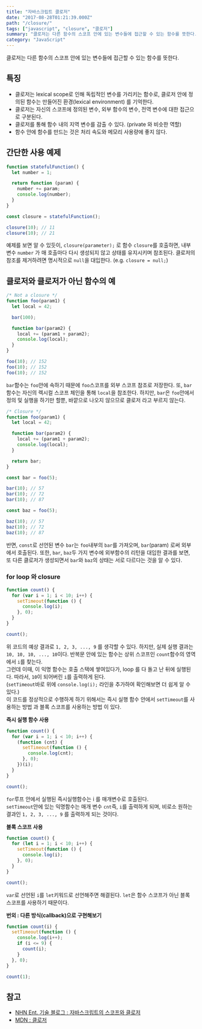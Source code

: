 ```yaml
---
title: "자바스크립트 클로저"
date: "2017-08-28T01:21:39.000Z"
path: "/closure/"
tags: ["javascript", "closure", "클로저"]
summary: "클로저는 다른 함수의 스코프 안에 있는 변수들에 접근할 수 있는 함수를 뜻한다."
category: "JavaScript"
---
```


클로저는 다른 함수의 스코프 안에 있는 변수들에 접근할 수 있는 함수를 뜻한다.

## 특징
- 클로저는 lexical scope로 인해 독립적인 변수를 가리키는 함수로, 클로저 안에 정의된 함수는 만들어진 환경(lexical environment) 를 기억한다.
- 클로저는 자신의 스코프에 정의된 변수, 외부 함수의 변수, 전역 변수에 대한 접근으로 구분된다.
- 클로저를 통해 함수 내의 지역 변수를 감출 수 있다. (private 와 비슷한 역할)
- 함수 안에 함수를 만드는 것은 처리 속도와 메모리 사용량에 좋지 않다.

## 간단한 사용 예제
```js
function statefulFunction() {
  let number = 1;

  return function (param) {
    number += param;
    console.log(number);
  }
}

const closure = statefulFunction();

closure(10); // 11
closure(10); // 21
```
예제를 보면 알 수 있듯이, `closure(parameter);` 로 함수 `closure`를 호출하면, 내부 변수 `number` 가 매 호출마다 다시 생성되지 않고 상태를 유지시키며 참조된다.
클로저의 참조를 제거하려면 명시적으로 `null`을 대입한다. (e.g. `closure = null;`)

## 클로저와 클로저가 아닌 함수의 예
```js
/* Not a closure */
function foo(param1) {
  let local = 42;

  bar(100);

  function bar(param2) {
    local += (param1 + param2);
    console.log(local);
  }
}

foo(10); // 152
foo(10); // 152
foo(10); // 152
```
`bar`함수는 `foo`안에 속하기 때문에 `foo`스코프를 외부 스코프 참조로 저장한다. 또, `bar`함수는 자신의 렉시컬 스코프 체인을 통해 `local`을 참조한다. 하지만, `bar`은 `foo`안에서 정의 및 실행을 하기만 할뿐, 바깥으로 나오지 않으므로 클로저 라고 부르지 않는다.

```js
/* Closure */
function foo(param1) {
  let local = 42;

  function bar(param2) {
    local += (param1 + param2);
    console.log(local);
  }

  return bar;
}

const bar = foo(5);

bar(10); // 57
bar(10); // 72
bar(10); // 87

const baz = foo(5);

baz(10); // 57
baz(10); // 72
baz(10); // 87
```
반면, `const`로 선언된 변수 `bar`는 `foo`내부의 `bar`를 가져오며, `bar`(param) 로써 외부에서 호출된다.
또한, `bar`, `baz`두 가지 변수에 외부함수의 리턴을 대입한 결과를 보면, 또 다른 클로저가 생성되면서 `bar`와 `baz`의 상태는 서로 다르다는 것을 알 수 있다.

### for loop 와 closure
```js
function count() {
  for (var i = 1; i < 10; i++) {
    setTimeout(function () {
      console.log(i);
    }, 0);
  }
}

count();
```
위 코드의 예상 결과로 `1, 2, 3, ..., 9` 를 생각할 수 있다. 하지만, 실제 실행 결과는 `10, 10, 10, ..., 10`이다. 반복문 안에 있는 함수는 상위 스코프인 `count`함수의 영역에서 `i`를 찾는다.<br />
그런데 이때, 이 익명 함수는 호출 스택에 쌓여있다가, loop 를 다 돌고 난 뒤에 실행된다. 따라서, `10`이 되어버린 `i`를 출력하게 된다.<br />
(`setTimeout`바로 위에 `console.log(i);` 라인을 추가하여 확인해보면 더 쉽게 알 수 있다.)<br />
이 코드를 정상적으로 수행하게 하기 위해서는 즉시 실행 함수 안에서 `setTimeout`를 사용하는 방법 과 블록 스코프를 사용하는 방법 이 있다.

__즉시 실행 함수 사용__
```js
function count() {
  for (var i = 1; i < 10; i++) {
    (function (cnt) {
      setTimeout(function () {
        console.log(cnt);
      }, 0);
    })(i);
  }
}

count();
```
`for`루프 안에서 실행된 즉시실행함수는 i 를 매개변수로 호출된다.<br />
`setTimeout`안에 있는 익명함수는 매개 변수 `cnt`즉, `i`를 출력하게 되며, 비로소 원하는 결과인 `1, 2, 3, ..., 9` 를 출력하게 되는 것이다.

__블록 스코프 사용__
```js
function count() {
  for (let i = 1; i < 10; i++) {
    setTimeout(function () {
      console.log(i);
    }, 0);
  }
}

count();
```
`var`로 선언된 `i`를 `let`키워드로 선언해주면 해결된다. `let`은 함수 스코프가 아닌 블록 스코프를 사용하기 때문이다.

__번외 : 다른 방식(callback)으로 구현해보기__
```js
function count(i) {
  setTimeout(function () {
    console.log(i++);
    if (i <= 9) {
      count(i);
    }
  }, 0);
}

count(1);
```

## 참고
- [NHN Ent. 기술 블로그 : 자바스크립트의 스코프와 클로저](http://meetup.toast.com/posts/86)
- [MDN : 클로저](https://developer.mozilla.org/ko/docs/Web/JavaScript/Guide/Closures)
